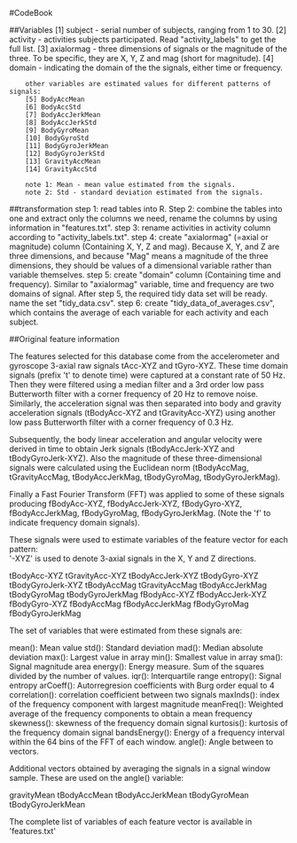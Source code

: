#CodeBook

##Variables 
        [1] subject - serial number of subjects, ranging from 1 to 30.
        [2] activity - activities subjects participated. Read "activity_labels" to get the full list.
        [3] axialormag - three dimensions of signals or the magnitude of the three. To be specific, they are X, Y, Z and mag (short for magnitude).
        [4] domain - indicating the domain of the the signals, either time or frequency.
        
        other variables are estimated values for different patterns of signals:
        [5] BodyAccMean
        [6] BodyAccStd
        [7] BodyAccJerkMean
        [8] BodyAccJerkStd
        [9] BodyGyroMean
        [10] BodyGyroStd
        [11] BodyGyroJerkMean
        [12] BodyGyroJerkStd
        [13] GravityAccMean
        [14] GravityAccStd
        
        note 1: Mean - mean value estimated from the signals.
        note 2: Std - standard deviation estimated from the signals.

##transformation
        step 1: read tables into R.
        Step 2: combine the tables into one and extract only the columns we need, rename the columns by using information in "features.txt".
        step 3: rename activities in activity column according to "activity_labels.txt".
        step 4: create "axialormag" (=axial or magnitude) column (Containing X, Y, Z and mag). Because X, Y, and Z are three dimensions, and because "Mag" means a magnitude of the three dimensions, they should be values of a dimensional variable rather than variable themselves.
        step 5: create "domain" column (Containing time and frequency). Similar to "axialormag" variable, time and frequency are two domains of signal. After step 5, the required tidy data set will be ready. name the set "tidy_data.csv".
        step 6: create "tidy_data_of_averages.csv", which contains the average of each variable for each activity and each subject.



##Original feature information

The features selected for this database come from the accelerometer and gyroscope 3-axial raw signals tAcc-XYZ and tGyro-XYZ. These time domain signals (prefix 't' to denote time) were captured at a constant rate of 50 Hz. Then they were filtered using a median filter and a 3rd order low pass Butterworth filter with a corner frequency of 20 Hz to remove noise. Similarly, the acceleration signal was then separated into body and gravity acceleration signals (tBodyAcc-XYZ and tGravityAcc-XYZ) using another low pass Butterworth filter with a corner frequency of 0.3 Hz. 

Subsequently, the body linear acceleration and angular velocity were derived in time to obtain Jerk signals (tBodyAccJerk-XYZ and tBodyGyroJerk-XYZ). Also the magnitude of these three-dimensional signals were calculated using the Euclidean norm (tBodyAccMag, tGravityAccMag, tBodyAccJerkMag, tBodyGyroMag, tBodyGyroJerkMag). 

Finally a Fast Fourier Transform (FFT) was applied to some of these signals producing fBodyAcc-XYZ, fBodyAccJerk-XYZ, fBodyGyro-XYZ, fBodyAccJerkMag, fBodyGyroMag, fBodyGyroJerkMag. (Note the 'f' to indicate frequency domain signals). 

These signals were used to estimate variables of the feature vector for each pattern:  
'-XYZ' is used to denote 3-axial signals in the X, Y and Z directions.

tBodyAcc-XYZ
tGravityAcc-XYZ
tBodyAccJerk-XYZ
tBodyGyro-XYZ
tBodyGyroJerk-XYZ
tBodyAccMag
tGravityAccMag
tBodyAccJerkMag
tBodyGyroMag
tBodyGyroJerkMag
fBodyAcc-XYZ
fBodyAccJerk-XYZ
fBodyGyro-XYZ
fBodyAccMag
fBodyAccJerkMag
fBodyGyroMag
fBodyGyroJerkMag

The set of variables that were estimated from these signals are: 

mean(): Mean value
std(): Standard deviation
mad(): Median absolute deviation 
max(): Largest value in array
min(): Smallest value in array
sma(): Signal magnitude area
energy(): Energy measure. Sum of the squares divided by the number of values. 
iqr(): Interquartile range 
entropy(): Signal entropy
arCoeff(): Autorregresion coefficients with Burg order equal to 4
correlation(): correlation coefficient between two signals
maxInds(): index of the frequency component with largest magnitude
meanFreq(): Weighted average of the frequency components to obtain a mean frequency
skewness(): skewness of the frequency domain signal 
kurtosis(): kurtosis of the frequency domain signal 
bandsEnergy(): Energy of a frequency interval within the 64 bins of the FFT of each window.
angle(): Angle between to vectors.

Additional vectors obtained by averaging the signals in a signal window sample. These are used on the angle() variable:

gravityMean
tBodyAccMean
tBodyAccJerkMean
tBodyGyroMean
tBodyGyroJerkMean

The complete list of variables of each feature vector is available in 'features.txt'